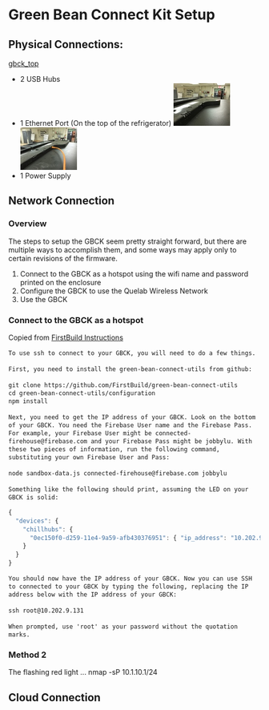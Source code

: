 # Green Bean Connect Kit Setup

## Physical Connections:
[gbck_top](images/gbck_top.jpg)
* 2 USB Hubs 
* 1 Ethernet Port (On the top of the refrigerator) ![no_plug](images/refrigerator_top.jpg) ![plug](images/refrigerator_top_with_plug.jpg)
* 1 Power Supply 

## Network Connection
### Overview
The steps to setup the GBCK seem pretty straight forward, but there are multiple ways to accomplish them, and some ways may apply only to certain revisions of the firmware.

1. Connect to the GBCK as a hotspot using the wifi name and password printed on the enclosure
2. Configure the GBCK to use the Quelab Wireless Network
3. Use the GBCK

### Connect to the GBCK as a hotspot
Copied from [FirstBuild Instructions](https://firstbuild.com/mylescaley/green-bean-connect-kit/activity/)

```
To use ssh to connect to your GBCK, you will need to do a few things.

First, you need to install the green-bean-connect-utils from github:

git clone https://github.com/FirstBuild/green-bean-connect-utils
cd green-bean-connect-utils/configuration
npm install

Next, you need to get the IP address of your GBCK. Look on the bottom of your GBCK. You need the Firebase User name and the Firebase Pass. For example, your Firebase User might be connected-firehouse@firebase.com and your Firebase Pass might be jobbylu. With these two pieces of information, run the following command, substituting your own Firebase User and Pass:

node sandbox-data.js connected-firehouse@firebase.com jobbylu

Something like the following should print, assuming the LED on your GBCK is solid:
```

```javascript
{
  "devices": {
    "chillhubs": {
      "0ec150f0-d259-11e4-9a59-afb430376951": { "ip_address": "10.202.9.131" }
    }
  }
}
```

```
You should now have the IP address of your GBCK. Now you can use SSH to connected to your GBCK by typing the following, replacing the IP address below with the IP address of your GBCK:

ssh root@10.202.9.131

When prompted, use 'root' as your password without the quotation marks.
```

### Method 2

The flashing red light ...
nmap -sP 10.1.10.1/24

## Cloud Connection


